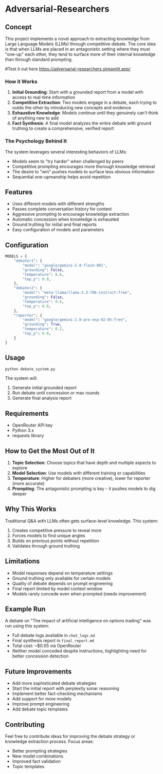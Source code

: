 # Adversarial-Researchers

## Concept
This project implements a novel approach to extracting knowledge from Large Language Models (LLMs) through competitive debate. The core idea is that when LLMs are placed in an antagonistic setting where they must "one-up" each other, they tend to surface more of their internal knowledge than through standard prompting.

#Test it out here
https://adversarial-researchers.streamlit.app/

### How it Works
1. **Initial Grounding**: Start with a grounded report from a model with access to real-time information
2. **Competitive Extraction**: Two models engage in a debate, each trying to outdo the other by introducing new concepts and evidence
3. **Exhaustive Knowledge**: Models continue until they genuinely can't think of anything new to add
4. **Fact Synthesis**: A final model analyzes the entire debate with ground truthing to create a comprehensive, verified report

### The Psychology Behind It
The system leverages several interesting behaviors of LLMs:
- Models seem to "try harder" when challenged by peers
- Competitive prompting encourages more thorough knowledge retrieval
- The desire to "win" pushes models to surface less obvious information
- Sequential one-upmanship helps avoid repetition

## Features
- Uses different models with different strengths
- Passes complete conversation history for context
- Aggressive prompting to encourage knowledge extraction
- Automatic concession when knowledge is exhausted
- Ground truthing for initial and final reports
- Easy configuration of models and parameters

## Configuration
```python
MODELS = {
    "debater1": {
        "model": "google/gemini-2.0-flash-001",
        "grounding": False,
        "temperature": 0.6,
        "top_p": 0.9,
    },
    "debater2": {
        "model": "meta-llama/llama-3.3-70b-instruct:free",
        "grounding": False,
        "temperature": 0.6,
        "top_p": 0.9,
    },
    "reporter": {
        "model": "google/gemini-2.0-pro-exp-02-05:free",
        "grounding": True,
        "temperature": 0.2,
        "top_p": 0.9,
    }
}
```

## Usage
```python
python debate_system.py
```

The system will:
1. Generate initial grounded report
2. Run debate until concession or max rounds
3. Generate final analysis report

## Requirements
- OpenRouter API key
- Python 3.x
- requests library

## How to Get the Most Out of It
1. **Topic Selection**: Choose topics that have depth and multiple aspects to explore
2. **Model Selection**: Use models with different training or capabilities
3. **Temperature**: Higher for debaters (more creative), lower for reporter (more accurate)
4. **Prompting**: The antagonistic prompting is key - it pushes models to dig deeper

## Why This Works
Traditional Q&A with LLMs often gets surface-level knowledge. This system:
1. Creates competitive pressure to reveal more
2. Forces models to find unique angles
3. Builds on previous points without repetition
4. Validates through ground truthing

## Limitations
- Model responses depend on temperature settings
- Ground truthing only available for certain models
- Quality of debate depends on prompt engineering
- Final report limited by model context window
- Models rarely concede even when prompted (needs improvement)

## Example Run
A debate on "The impact of artificial intelligence on options trading" was run using this system:
- Full debate logs available in `chat_logs.md`
- Final synthesis report in `final_report.md`
- Total cost: ~$0.05 via OpenRouter
- Neither model conceded despite instructions, highlighting need for better concession detection

## Future Improvements
- Add more sophisticated debate strategies
- Start the initial report with perplexity sonar reasoning
- Implement better fact-checking mechanisms
- Add support for more models
- Improve prompt engineering
- Add debate topic templates

## Contributing
Feel free to contribute ideas for improving the debate strategy or knowledge extraction process. Focus areas:
- Better prompting strategies
- New model combinations
- Improved fact validation
- Topic templates

